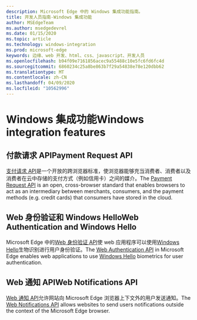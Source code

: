 ```yaml
---
description: Microsoft Edge 中的 Windows 集成功能指南。
title: 开发人员指南-Windows 集成功能
author: MSEdgeTeam
ms.author: msedgedevrel
ms.date: 01/15/2020
ms.topic: article
ms.technology: windows-integration
ms.prod: microsoft-edge
keywords: 边缘、web 开发、html、css、javascript、开发人员
ms.openlocfilehash: b94f09e7161856acec9a55488c10e5fc6fd6fc4d
ms.sourcegitcommit: 6860234c25a8be863b7f29a54838e78e120dbb62
ms.translationtype: MT
ms.contentlocale: zh-CN
ms.lasthandoff: 04/09/2020
ms.locfileid: "10562996"
---
```

# <span data-ttu-id="57bfc-104">Windows 集成功能</span><span class="sxs-lookup"><span data-stu-id="57bfc-104">Windows integration features</span></span>

## <span data-ttu-id="57bfc-105">付款请求 API</span><span class="sxs-lookup"><span data-stu-id="57bfc-105">Payment Request API</span></span>
<span data-ttu-id="57bfc-106">[支付请求 API](./windows-integration/Payment-Request-API.md)是一个开放的跨浏览器标准，使浏览器能够充当消费者、消费者以及消费者在云中存储的支付方式（例如信用卡）之间的媒介。</span><span class="sxs-lookup"><span data-stu-id="57bfc-106">The [Payment Request API](./windows-integration/Payment-Request-API.md) is an open, cross-browser standard that enables browsers to act as an intermediary between merchants, consumers, and the payment methods (e.g. credit cards) that consumers have stored in the cloud.</span></span>

## <span data-ttu-id="57bfc-107">Web 身份验证和 Windows Hello</span><span class="sxs-lookup"><span data-stu-id="57bfc-107">Web Authentication and Windows Hello</span></span>
<span data-ttu-id="57bfc-108">Microsoft Edge 中的[Web 身份验证 API](./windows-integration/web-authentication.md)使 web 应用程序可以使用[Windows Hello](https://go.microsoft.com/fwlink/p/?LinkID=624961)生物识别进行用户身份验证。</span><span class="sxs-lookup"><span data-stu-id="57bfc-108">The [Web Authentication API](./windows-integration/web-authentication.md) in Microsoft Edge enables web applications to use [Windows Hello](https://go.microsoft.com/fwlink/p/?LinkID=624961) biometrics for user authentication.</span></span>

## <span data-ttu-id="57bfc-109">Web 通知 API</span><span class="sxs-lookup"><span data-stu-id="57bfc-109">Web Notifications API</span></span>
<span data-ttu-id="57bfc-110">[Web 通知 API](./windows-integration/web-Notifications-API.md)允许网站向 Microsoft Edge 浏览器上下文外的用户发送通知。</span><span class="sxs-lookup"><span data-stu-id="57bfc-110">The [Web Notifications API](./windows-integration/web-Notifications-API.md) allows websites to send users notifications outside the context of the Microsoft Edge browser.</span></span>
